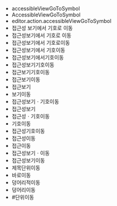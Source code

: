 - accessibleViewGoToSymbol
- AccessibleViewGoToSymbol
- editor.action.accessibleViewGoToSymbol
- 접근성 보기에서 기호로 이동
- 접근성보기에서 기호로 이동
- 접근성보기에서 기호로이동
- 접근성보기에서 기호이동
- 접근성보기에서기호이동
- 접근성보기기호이동
- 접근보기기호이동
- 접근보기이동
- 접근보기
- 보기이동
- 접근성보기ㆍ기호이동
- 접근성보기
- 접근성ㆍ기호이동
- 기호이동
- 접근성기호이동
- 접근성이동
- 접근이동
- 접근성보기ㆍ이동
- 접근성보기이동
- 제목단위이동
- 바로이동
- 덩어리적이동
- 덩어리이동
- #단위이동